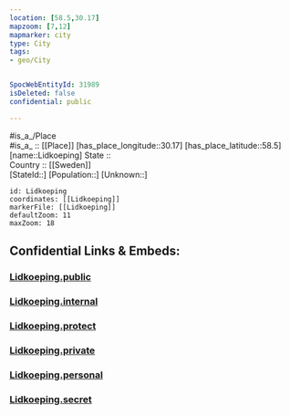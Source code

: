 ```yaml
---
location: [58.5,30.17] 
mapzoom: [7,12] 
mapmarker: city 
type: City
tags:
- geo/City


SpocWebEntityId: 31989
isDeleted: false
confidential: public

---
```

#is_a_/Place  
#is_a_ :: [[Place]] 
[has_place_longitude::30.17] 
[has_place_latitude::58.5] 
[name::Lidkoeping] 
State ::  
Country :: [[Sweden]]  
[StateId::] 
[Population::] 
[Unknown::] 


```leaflet
id: Lidkoeping
coordinates: [[Lidkoeping]] 
markerFile: [[Lidkoeping]] 
defaultZoom: 11 
maxZoom: 18
```


## Confidential Links & Embeds: 

### [Lidkoeping.public](/_public/\Earth\Continent\Europe\Europe~East\Russia\Russia~NorthWest\Novgorod_Oblast\CityLidkoeping.public.md) 

### [Lidkoeping.internal](/_internal/\Earth\Continent\Europe\Europe~East\Russia\Russia~NorthWest\Novgorod_Oblast\CityLidkoeping.internal.md) 

### [Lidkoeping.protect](/_protect/\Earth\Continent\Europe\Europe~East\Russia\Russia~NorthWest\Novgorod_Oblast\CityLidkoeping.protect.md) 

### [Lidkoeping.private](/_private/\Earth\Continent\Europe\Europe~East\Russia\Russia~NorthWest\Novgorod_Oblast\CityLidkoeping.private.md) 

### [Lidkoeping.personal](/_personal/\Earth\Continent\Europe\Europe~East\Russia\Russia~NorthWest\Novgorod_Oblast\CityLidkoeping.personal.md) 

### [Lidkoeping.secret](/_secret/\Earth\Continent\Europe\Europe~East\Russia\Russia~NorthWest\Novgorod_Oblast\CityLidkoeping.secret.md)

